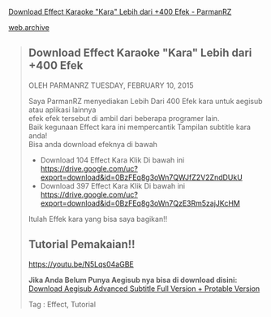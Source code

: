 [Download Effect Karaoke "Kara" Lebih dari +400 Efek - ParmanRZ]( http://parmanrz.blogspot.com/2015/02/download-effect-karaoke-kara-lebih-dari.html )

[web.archive](https://web.archive.org/web/http://parmanrz.blogspot.com/2015/02/download-effect-karaoke-kara-lebih-dari.html)


> Download Effect Karaoke "Kara" Lebih dari +400 Efek
> ---------------------------------------------------
> 
> OLEH PARMANRZ   TUESDAY, FEBRUARY 10, 2015
> 
> 
> Saya ParmanRZ menyediakan Lebih Dari 400 Efek kara untuk aegisub atau aplikasi lainnya  
> efek efek tersebut di ambil dari beberapa programer lain.  
> Baik kegunaan Effect kara ini mempercantik Tampilan subtitle kara anda!  
> Bisa anda download efeknya di bawah  
> 
> + Download 104 Effect Kara Klik Di bawah ini  
> https://drive.google.com/uc?export=download&id=0BzFEq8g3oWn7QWJfZ2V2ZndDUkU
> + Download 397 Effect Kara Klik Di bawah ini  
> https://drive.google.com/uc?export=download&id=0BzFEq8g3oWn7QzE3Rm5zajJKcHM
> 
> Itulah Effek kara yang bisa saya bagikan!!
> 
> ## Tutorial Pemakaian!!
> 
> https://youtu.be/N5Lqs04aGBE
> 
> 
> **Jika Anda Belum Punya Aegisub nya bisa di download disini:**  
> [Download Aegisub Advanced Subtitle Full Version + Protable Version](http://parmanrz.blogspot.com/2015/02/download-aegisub-advanced-subtitle-full.html)
> 
> 
> Tag : Effect, Tutorial
